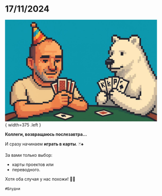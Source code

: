 # 17/11/2024

![ ](<../../assets/img/photo_2025-10-02_14-40-53.jpg>){ width=375 .left }

**Коллеги, возвращаюсь послезавтра...**

И сразу начинаем **играть в карты**. 🃏♠️

За вами только выбор:

- карты проектов или 
- переводного.

Хотя оба случая у нас похожи! 🤡💼

`#Блудни`
